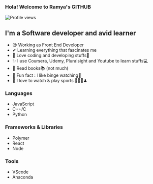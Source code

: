 ### Hola! Welcome to Ramya's GITHUB

![Profile views](https://gpvc.arturio.dev/ramyaDhanush) 
## I'm a Software developer and avid learner

- 😍 Working as Front End Developer
- ✔  Learning everything that fascinates me
- 💖 Love coding and developing stuffs🧬
- ✨ I use Coursera, Udemy, Pluralsight and Youtube to learn stuffs💻
- 🤞  Read books📚 (not much)
- 🎈  Fun fact : I like binge watching👀
- 🏓 I love to watch & play sports 🏸🏏🎲♟

### Languages

- JavaScript
- C++/C
- Python
  
### Frameworks & Libraries

- Polymer
- React
- Node

### Tools
- VScode
- Anaconda
